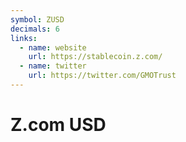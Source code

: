 ```yaml
---
symbol: ZUSD
decimals: 6
links:
  - name: website
    url: https://stablecoin.z.com/
  - name: twitter
    url: https://twitter.com/GMOTrust
---
```


# Z.com USD
